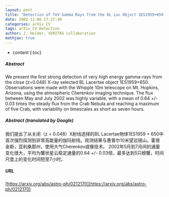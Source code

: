 ```yaml
---
layout: post
title: "Detection of TeV Gamma Rays from the BL Lac Object 1ES1959+650 with the Whipple 10m Telescope"
date: 2002-12-06 17:27:40
categories: arXiv_CV
tags: arXiv_CV Detection
author: J. Holder, VERITAS collaboration
mathjax: true
---
```


* content
{:toc}

##### Abstract
We present the first strong detection of very high energy gamma-rays from the close (z=0.048) X-ray selected BL Lacertae object 1ES1959+650. Observations were made with the Whipple 10m telescope on Mt. Hopkins, Arizona, using the atmospheric Cherenkov imaging technique. The flux between May and July 2002 was highly variable, with a mean of 0.64 +/- 0.03 times the steady flux from the Crab Nebula and reaching a maximum of five Crab, with variability on timescales as short as seven hours.

##### Abstract (translated by Google)
我们提出了从关闭（z = 0.048）X射线选择的BL Lacertae物体1ES1959 + 650中首次强烈探测到非常高能量的伽玛射线。观测结果与惠普尔10米望远镜山。霍普金斯，亚利桑那州，使用大气Cherenkov成像技术。 2002年5月到7月间的通量变化很大，平均为蟹状星云稳定通量的0.64 +/- 0.03倍，最多达到5只螃蟹，时间尺度上的变化时间短至7小时。

##### URL
[https://arxiv.org/abs/astro-ph/0212170](https://arxiv.org/abs/astro-ph/0212170)

